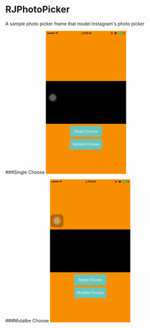 # RJPhotoPicker
A sample photo picker frame that model Instagram's photo picker 

###Single Choose
![image](https://github.com/BigBigPo/RJPhotoPicker/blob/master/singleChoose.gif)

###Mutalbe Choose
![image](https://github.com/BigBigPo/RJPhotoPicker/blob/master/mutableChoose.gif)
